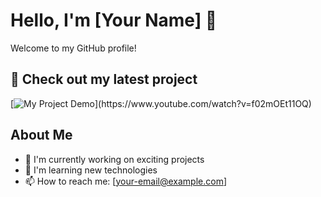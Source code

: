 # Hello, I'm [Your Name] 👋

Welcome to my GitHub profile!

## 🎥 Check out my latest project
[![My Project Demo]([https://img.youtube.com/vi/YOUR_VIDEO_ID/maxresdefault.jpg](https://www.youtube.com/watch?v=f02mOEt11OQ&list=RDf02mOEt11OQ&start_radio=1))](https://www.youtube.com/watch?v=f02mOEt11OQ)

## About Me
- 🔭 I'm currently working on exciting projects
- 🌱 I'm learning new technologies
- 📫 How to reach me: [your-email@example.com]
